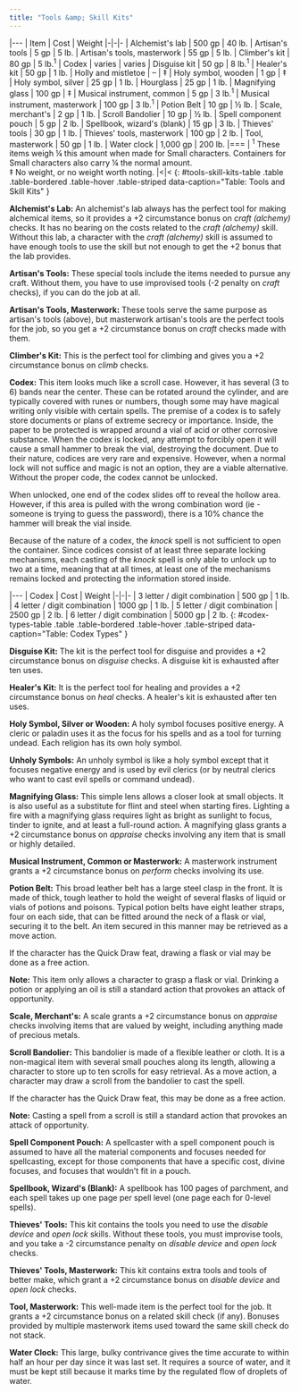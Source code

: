 ```yaml
---
title: "Tools &amp; Skill Kits"
---
```


|---
| Item | Cost | Weight
|-|-|-
| Alchemist's lab | 500 gp | 40 lb.
| Artisan's tools | 5 gp | 5 lb.
| Artisan's tools, masterwork | 55 gp | 5 lb.
| Climber's kit | 80 gp | 5 lb.<sup>1</sup>
| Codex | varies | varies
| Disguise kit | 50 gp | 8 lb.<sup>1</sup>
| Healer's kit | 50 gp | 1 lb.
| Holly and mistletoe | &ndash; | &Dagger;
| Holy symbol, wooden | 1 gp | &Dagger;
| Holy symbol, silver | 25 gp | 1 lb.
| Hourglass | 25 gp | 1 lb.
| Magnifying glass | 100 gp | &Dagger;
| Musical instrument, common | 5 gp | 3 lb.<sup>1</sup>
| Musical instrument, masterwork | 100 gp | 3 lb.<sup>1</sup>
| Potion Belt | 10 gp | &#189; lb.
| Scale, merchant's | 2 gp | 1 lb.
| Scroll Bandolier | 10 gp | &#189; lb.
| Spell component pouch | 5 gp | 2 lb.
| Spellbook, wizard's (blank) | 15 gp | 3 lb.
| Thieves' tools | 30 gp | 1 lb.
| Thieves' tools, masterwork | 100 gp | 2 lb.
| Tool, masterwork | 50 gp | 1 lb.
| Water clock | 1,000 gp | 200 lb.
|===
| <sup>1</sup> These items weigh &#188; this amount when made for Small characters. Containers for Small characters also carry &#188; the normal amount.<br>&Dagger; No weight, or no weight worth noting. |<|<
{: #tools-skill-kits-table .table .table-bordered .table-hover .table-striped data-caption="Table: Tools and Skill Kits" }

**Alchemist's Lab:** An alchemist's lab always has the perfect tool for making alchemical items, so it provides a +2 circumstance bonus on _craft (alchemy)_ checks. It has no bearing on the costs related to the _craft (alchemy)_ skill. Without this lab, a character with the _craft (alchemy)_ skill is assumed to have enough tools to use the skill but not enough to get the +2 bonus that the lab provides.

**Artisan's Tools:** These special tools include the items needed to pursue any craft. Without them, you have to use improvised tools (-2 penalty on _craft_ checks), if you can do the job at all.

**Artisan's Tools, Masterwork:** These tools serve the same purpose as artisan's tools (above), but masterwork artisan's tools are the perfect tools for the job, so you get a +2 circumstance bonus on _craft_ checks made with them.

**Climber's Kit:** This is the perfect tool for climbing and gives you a +2 circumstance bonus on _climb_ checks.

**Codex:** This item looks much like a scroll case. However, it has several (3 to 6) bands near the center. These can be rotated around the cylinder, and are typically covered with runes or numbers, though some may have magical writing only visible with certain spells. The premise of a codex is to safely store documents or plans of extreme secrecy or importance. Inside, the paper to be protected is wrapped around a vial of acid or other corrosive substance. When the codex is locked, any attempt to forcibly open it will cause a small hammer to break the vial, destroying the document. Due to their nature, codices are very rare and expensive. However, when a normal lock will not suffice and magic is not an option, they are a viable alternative. Without the proper code, the codex cannot be unlocked.

When unlocked, one end of the codex slides off to reveal the hollow area. However, if this area is pulled with the wrong combination word (ie - someone is trying to guess the password), there is a 10% chance the hammer will break the vial inside.

Because of the nature of a codex, the _knock_ spell is not sufficient to open the container. Since codices consist of at least three separate locking mechanisms, each casting of the _knock_ spell is only able to unlock up to two at a time, meaning that at all times, at least one of the mechanisms remains locked and protecting the information stored inside.

|---
| Codex | Cost | Weight
|-|-|-
| 3 letter / digit combination | 500 gp | 1 lb.
| 4 letter / digit combination | 1000 gp | 1 lb.
| 5 letter / digit combination | 2500 gp | 2 lb.
| 6 letter / digit combination | 5000 gp | 2 lb.
{: #codex-types-table .table .table-bordered .table-hover .table-striped data-caption="Table: Codex Types" }

**Disguise Kit:** The kit is the perfect tool for disguise and provides a +2 circumstance bonus on _disguise_ checks. A disguise kit is exhausted after ten uses.

**Healer's Kit:** It is the perfect tool for healing and provides a +2 circumstance bonus on _heal_ checks. A healer's kit is exhausted after ten uses.

**Holy Symbol, Silver or Wooden:** A holy symbol focuses positive energy. A cleric or paladin uses it as the focus for his spells and as a tool for turning undead. Each religion has its own holy symbol.

**Unholy Symbols:** An unholy symbol is like a holy symbol except that it focuses negative energy and is used by evil clerics (or by neutral clerics who want to cast evil spells or command undead).

**Magnifying Glass:** This simple lens allows a closer look at small objects. It is also useful as a substitute for flint and steel when starting fires. Lighting a fire with a magnifying glass requires light as bright as sunlight to focus, tinder to ignite, and at least a full-round action. A magnifying glass grants a +2 circumstance bonus on _appraise_ checks involving any item that is small or highly detailed.

**Musical Instrument, Common or Masterwork:** A masterwork instrument grants a +2 circumstance bonus on _perform_ checks involving its use.

**Potion Belt:** This broad leather belt has a large steel clasp in the front. It is made of thick, tough leather to hold the weight of several flasks of liquid or vials of potions and poisons. Typical potion belts have eight leather straps, four on each side, that can be fitted around the neck of a flask or vial, securing it to the belt. An item secured in this manner may be retrieved as a move action.

If the character has the Quick Draw feat, drawing a flask or vial may be done as a free action.

**Note:** This item only allows a character to grasp a flask or vial. Drinking a potion or applying an oil is still a standard action that provokes an attack of opportunity.

**Scale, Merchant's:** A scale grants a +2 circumstance bonus on _appraise_ checks involving items that are valued by weight, including anything made of precious metals.

**Scroll Bandolier:** This bandolier is made of a flexible leather or cloth. It is a non-magical item with several small pouches along its length, allowing a character to store up to ten scrolls for easy retrieval. As a move action, a character may draw a scroll from the bandolier to cast the spell.

If the character has the Quick Draw feat, this may be done as a free action.

**Note:** Casting a spell from a scroll is still a standard action that provokes an attack of opportunity.

**Spell Component Pouch:** A spellcaster with a spell component pouch is assumed to have all the material components and focuses needed for spellcasting, except for those components that have a specific cost, divine focuses, and focuses that wouldn't fit in a pouch.

**Spellbook, Wizard's (Blank):** A spellbook has 100 pages of parchment, and each spell takes up one page per spell level (one page each for 0-level spells).

**Thieves' Tools:** This kit contains the tools you need to use the _disable device_ and _open lock_ skills. Without these tools, you must improvise tools, and you take a -2 circumstance penalty on _disable device_ and _open lock_ checks.

**Thieves' Tools, Masterwork:** This kit contains extra tools and tools of better make, which grant a +2 circumstance bonus on _disable device_ and _open lock_ checks.

**Tool, Masterwork:** This well-made item is the perfect tool for the job. It grants a +2 circumstance bonus on a related skill check (if any). Bonuses provided by multiple masterwork items used toward the same skill check do not stack.

**Water Clock:** This large, bulky contrivance gives the time accurate to within half an hour per day since it was last set. It requires a source of water, and it must be kept still because it marks time by the regulated flow of droplets of water.
